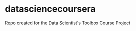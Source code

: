datasciencecoursera
===================

Repo created for the Data Scientist's Toolbox Course Project
